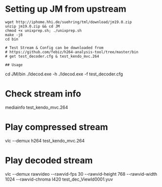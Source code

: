 # Setting up JM from upstream
```
wget http://iphome.hhi.de/suehring/tml/download/jm19.0.zip
unzip jm19.0.zip && cd JM
chmod +x unixprep.sh; ./unixprep.sh
make -j8
cd bin

# Test Stream & Config can be downloaded from
# https://github.com/febiz/h264-analysis-tool/tree/master/bin
# get test_decoder.cfg & test_kendo_mvc.264

## Usage
```
cd JM/bin
./ldecod.exe -h
./ldecod.exe -f test_decoder.cfg

# Check stream info
mediainfo test_kendo_mvc.264 

# Play compressed stream
vlc --demux h264 test_kendo_mvc.264

# Play decoded stream
vlc --demux rawvideo --rawvid-fps 30 --rawvid-height 768 --rawvid-width 1024 --rawvid-chroma I420 test_dec_ViewId0001.yuv
```
